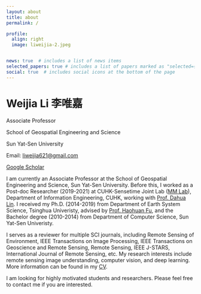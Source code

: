```yaml
---
layout: about
title: about
permalink: /

profile:
  align: right
  image: liweijia-2.jpeg


news: true  # includes a list of news items
selected_papers: true # includes a list of papers marked as "selected={true}"
social: true  # includes social icons at the bottom of the page
---
```


<h1 class="post-title">
<b>Weijia Li 李唯嘉</b>
</h1>

Associate Professor

School of Geospatial Engineering and Science

Sun Yat-Sen University

Email: liweijia621@gmail.com

[Google Scholar](https://scholar.google.com/citations?user=R6Rnh9IAAAAJ&hl=en)


I am currently an Associate Professor at the School of Geospatial Engineering and Science, Sun Yat-Sen University. Before this, I worked as a Post-doc Researcher (2019-2021) at CUHK-Sensetime Joint Lab ([MM Lab](http://mmlab.ie.cuhk.edu.hk/index_cn.html)), Department of Information Engineering, CUHK, working with [Prof. Dahua Lin](http://dahua.site/). I received my Ph.D. (2014-2019) from Department of Earth System Science, Tsinghua Univeristy, advised by [Prof. Haohuan Fu](http://47.94.243.94/mediawiki/index.php/Haohuan_Fu), and the Bachelor degree (2010-2014) from Department of Computer Science, Sun Yat-Sen Univeristy.

I serves as a reviewer for multiple SCI journals, including Remote Sensing of Environment, IEEE Transactions on Image Processing, IEEE Transactions on Geoscience and Remote Sensing, Remote Sensing, IEEE J-STARS, International Journal of Remote Sensing, etc. My research interests include remote sensing image understanding, computer vision, and deep learning. More information can be found in my [CV](/assets/pdf/liweijia_CV_20210813.pdf).

I am looking for highly motivated students and researchers. Please feel free to contact me if you are interested.
